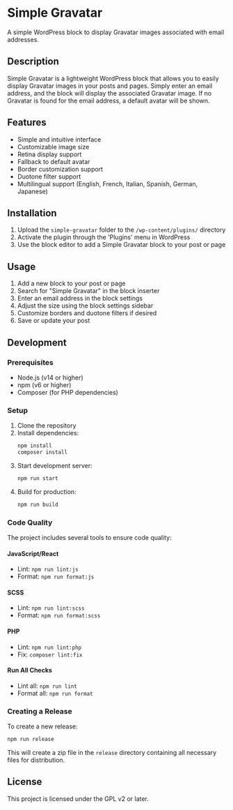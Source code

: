 # Simple Gravatar

A simple WordPress block to display Gravatar images associated with email addresses.

## Description

Simple Gravatar is a lightweight WordPress block that allows you to easily display Gravatar images in your posts and pages. Simply enter an email address, and the block will display the associated Gravatar image. If no Gravatar is found for the email address, a default avatar will be shown.

## Features

- Simple and intuitive interface
- Customizable image size
- Retina display support
- Fallback to default avatar
- Border customization support
- Duotone filter support
- Multilingual support (English, French, Italian, Spanish, German, Japanese)

## Installation

1. Upload the `simple-gravatar` folder to the `/wp-content/plugins/` directory
2. Activate the plugin through the 'Plugins' menu in WordPress
3. Use the block editor to add a Simple Gravatar block to your post or page

## Usage

1. Add a new block to your post or page
2. Search for "Simple Gravatar" in the block inserter
3. Enter an email address in the block settings
4. Adjust the size using the block settings sidebar
5. Customize borders and duotone filters if desired
6. Save or update your post

## Development

### Prerequisites

- Node.js (v14 or higher)
- npm (v6 or higher)
- Composer (for PHP dependencies)

### Setup

1. Clone the repository
2. Install dependencies:
   ```bash
   npm install
   composer install
   ```
3. Start development server:
   ```bash
   npm run start
   ```
4. Build for production:
   ```bash
   npm run build
   ```

### Code Quality

The project includes several tools to ensure code quality:

#### JavaScript/React
- Lint: `npm run lint:js`
- Format: `npm run format:js`

#### SCSS
- Lint: `npm run lint:scss`
- Format: `npm run format:scss`

#### PHP
- Lint: `npm run lint:php`
- Fix: `composer lint:fix`

#### Run All Checks
- Lint all: `npm run lint`
- Format all: `npm run format`

### Creating a Release

To create a new release:

```bash
npm run release
```

This will create a zip file in the `release` directory containing all necessary files for distribution.

## License

This project is licensed under the GPL v2 or later.